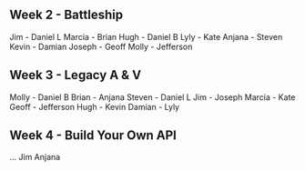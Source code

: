 ## Week 2 - Battleship

Jim    - Daniel L
Marcia - Brian
Hugh   - Daniel B
Lyly   - Kate
Anjana - Steven
Kevin  - Damian
Joseph - Geoff
Molly  - Jefferson

## Week 3 - Legacy A & V

Molly  - Daniel B
Brian  - Anjana
Steven - Daniel L
Jim    - Joseph
Marcia - Kate
Geoff  - Jefferson
Hugh   - Kevin
Damian - Lyly

## Week 4 - Build Your Own API

...
Jim
Anjana
